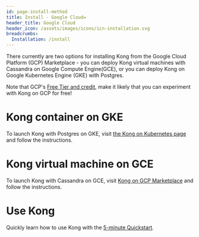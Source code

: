 ```yaml
---
id: page-install-method
title: Install - Google Cloud=
header_title: Google Cloud
header_icon: /assets/images/icons/icn-installation.svg
breadcrumbs:
  Installation: /install
---
```


There currently are two options for installing Kong from the Google Cloud
Platform (GCP) Marketplace - you can deploy Kong virtual machines with Cassandra
on Google Compute Engine(GCE), or you can deploy Kong on Google Kubernetes
Engine (GKE) with Postgres.

Note that GCP's [Free Tier and credit](https://cloud.google.com/free/),
make it likely that you can experiment with Kong on GCP for free!

# Kong container on GKE

To launch Kong with Postgres on GKE, visit [the Kong on Kubernetes page](/install/kubernetes/#kong-via-google-cloud-platform-marketplace)
and follow the instructions.

# Kong virtual machine on GCE

To launch Kong with Cassandra on GCE, visit [Kong on GCP Marketplace](https://console.cloud.google.com/launcher/details/bitnami-launchpad/kong)
and follow the instructions.

# Use Kong

Quickly learn how to use Kong with the [5-minute Quickstart](/latest/getting-started/quickstart).
